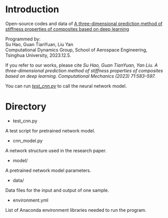 # Introduction

Open-source codes and data of [A three-dimensional prediction method of stiffness properties of composites based on deep learning](https://link.springer.com/article/10.1007/s00466-022-02253-z)

Programmed by:  
    Su Hao, Guan TianYuan, Liu Yan  
    Computational Dynamics Group, School of Aerospace Engineering, Tsinghua University, 2023.12.5.  

If you refer to our works, please cite *Su Hao, Guan TianYuan, Yan Liu. A three-dimensional prediction method of stiffness properties of composites based on deep learning. Computational Mechanics (2023) 71:583–597.*

You can run [*test_cnn.py*](./test_cnn.py) to call the neural network model.

# Directory
* test_cnn.py

A test script for pretrained network model.

* cnn_model.py

A network structure used in the research paper. 

* model/

A pretrained network model parameters.

* data/

Data files for the input and output of one sample.

* environment.yml

List of Anaconda environment libraries needed to run the program.
